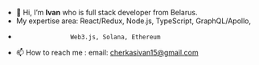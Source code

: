 - 👋 Hi, I’m **Ivan** who is full stack developer from Belarus.
- My expertise area: React/Redux, Node.js, TypeScript, GraphQL/Apollo, 
-                    Web3.js, Solana, Ethereum
- 📫 How to reach me : email: cherkasivan15@gmail.com

<!---
bill9friend/bill9friend is a ✨ special ✨ repository because its `README.md` (this file) appears on your GitHub profile.
You can click the Preview link to take a look at your changes.
--->
